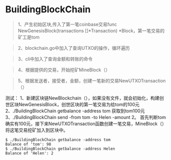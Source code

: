 # BuildingBlockChain


>1、产生初始区块,传入了第一笔coinbase交易func NewGenesisBlock(transactions []*Transaction) *Block，第一笔交易的矿工是tom

>2、blockchain.go中加入了查询UTXO的操作，循环遍历

>3、cli中加入了查询金额和转账的命令

>4、根据提供的交易，开始挖矿MineBlock（）

>5、根据发送者，接受者，金额，创建一笔新的交易NewUTXOTransaction（）

测试：
1、新建区块链NewBlockchain（），如果没有文件，就会初始化，构建创世区块NewGenesisBlock，创世区块的第一笔交易为给tom的100元
2、./BuildingBlockChain getbalance -address tom 获取到tom100元
3、./BuildingBlockChain send -from tom -to Helen -amount 2。
    首先判断tom确实有100元，接下来NewUTXOTransaction函数创建一笔交易，MineBlock（）将这笔交易挖矿加入到区块中。

    $ ./BuildingBlockChain getbalance -address tom
    Balance of 'tom': 98
    $ ./BuildingBlockChain getbalance -address Helen
    Balance of 'Helen': 2


